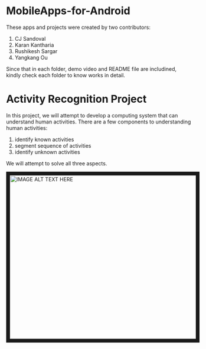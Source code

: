 # MobileApps-for-Android
These apps and projects were created by two contributors: 
1. CJ Sandoval
2. Karan Kantharia
3. Rushikesh Sargar
4. Yangkang Ou

Since that in each folder, demo video and README file are includined, kindly check each folder to know works in detail.



# Activity Recognition Project
In this project, we will attempt to develop a computing system that can understand human activities. There are a few components to understanding human activities: 

1. identify known activities
2. segment sequence of activities
3. identify unknown activities

We will attempt to solve all three aspects.

<a href="https://www.youtube.com/watch?v=6SqlP-T91CA
" target="_blank"><img src="http://img.youtube.com/vi/6SqlP-T91CA/0.jpg" 
alt="IMAGE ALT TEXT HERE" width="787" height="443" border="10" /></a>
